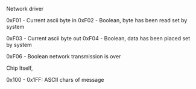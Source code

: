 Network driver

0xF01 - Current ascii byte in
0xF02 - Boolean, byte has been read set by system

0xF03 - Current ascii byte out
0xF04 - Boolean, data has been placed set by system

0xF06 - Boolean network transmission is over

Chip Itself,

0x100 - 0x1FF: ASCII chars of message

